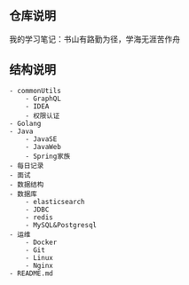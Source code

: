 ## 仓库说明

我的学习笔记：书山有路勤为径，学海无涯苦作舟



## 结构说明

```
- commonUtils
	- GraphQL
	- IDEA
 	- 权限认证
- Golang
- Java
	- JavaSE
	- JavaWeb
	- Spring家族
- 每日记录
- 面试
- 数据结构
- 数据库
	- elasticsearch
	- JDBC
	- redis
	- MySQL&Postgresql
- 运维
	- Docker
	- Git
	- Linux
	- Nginx
- README.md
```



